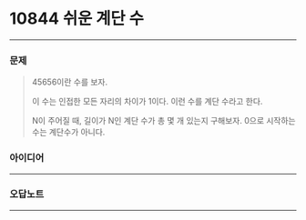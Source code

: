 # 10844 쉬운 계단 수
------------
### 문제

>45656이란 수를 보자.
>
>이 수는 인접한 모든 자리의 차이가 1이다. 이런 수를 계단 수라고 한다.
>
>N이 주어질 때, 길이가 N인 계단 수가 총 몇 개 있는지 구해보자. 0으로 시작하는 수는 계단수가 아니다.

### 아이디어
----------

### 오답노트
----------
